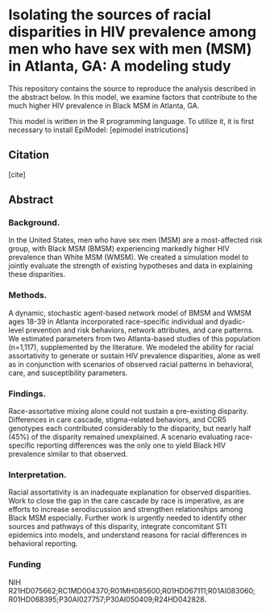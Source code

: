 # Isolating the sources of racial disparities in HIV prevalence among men who have sex with men (MSM) in Atlanta, GA: A modeling study

This repository contains the source to reproduce the analysis described in the abstract below.  In this model, we examine factors that contribute to the much higher HIV prevalence in Black MSM in Atlanta, GA.  

This model is written in the R programming language.  To utilize it, it is first necessary to install EpiModel:
[epimodel instricutions]

## Citation
[cite]

## Abstract
### Background. 
In the United States, men who have sex men (MSM) are a most-affected risk group, with Black MSM (BMSM) experiencing markedly higher HIV prevalence than White MSM (WMSM). We created a simulation model to jointly evaluate the strength of existing hypotheses and data in explaining these disparities.
### Methods. 
A dynamic, stochastic agent-based network model of BMSM and WMSM ages 18-39 in Atlanta incorporated race-specific individual and dyadic- level prevention and risk behaviors, network attributes, and care patterns. We estimated parameters from two Atlanta-based studies of this population (n=1,117), supplemented by the literature. We modeled the ability for racial assortativity to generate or sustain HIV prevalence disparities, alone as well as in conjunction with scenarios of observed racial patterns in behavioral, care, and susceptibility parameters.
### Findings. 
Race-assortative mixing alone could not sustain a pre-existing disparity. Differences in care cascade, stigma-related behaviors, and CCR5 genotypes each contributed considerably to the disparity, but nearly half (45%) of the disparity remained unexplained. A scenario evaluating race-specific reporting differences was the only one to yield Black HIV prevalence similar to that observed.
### Interpretation. 
Racial assortativity is an inadequate explanation for observed disparities. Work to close the gap in the care cascade by race is imperative, as are efforts to increase serodiscussion and strengthen relationships among Black MSM especially. Further work is urgently needed to identify other sources and pathways of this disparity, integrate concomitant STI epidemics into models, and understand reasons for racial differences in behavioral reporting.

### Funding
NIH R21HD075662;RC1MD004370;R01MH085600;R01HD067111;R01AI083060; R01HD068395;P30AI027757;P30AI050409;R24HD042828.

